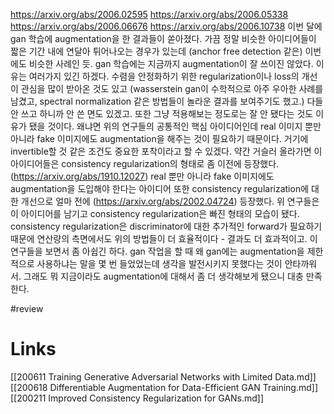 https://arxiv.org/abs/2006.02595
https://arxiv.org/abs/2006.05338
https://arxiv.org/abs/2006.06676
https://arxiv.org/abs/2006.10738
이번 달에 gan 학습에 augmentation을 한 결과들이 쏟아졌다. 가끔 정말 비슷한 아이디어들이 짧은 기간 내에 연달아 튀어나오는 경우가 있는데 (anchor free detection 같은) 이번에도 비슷한 사례인 듯.
gan 학습에는 지금까지 augmentation이 잘 쓰이진 않았다. 이유는 여러가지 있긴 하겠다. 수렴을 안정화하기 위한 regularization이나 loss의 개선이 관심을 많이 받아온 것도 있고 (wasserstein gan이 수학적으로 아주 우아한 사례를 남겼고, spectral normalization 같은 방법들이 놀라운 결과를 보여주기도 했고.) 다들 안 쓰고 하니까 안 쓴 면도 있겠고.
또한 그냥 적용해보는 정도로는 잘 안 됐다는 것도 이유가 됐을 것이다. 왜냐면 위의 연구들의 공통적인 핵심 아이디어인데 real 이미지 뿐만 아니라 fake 이미지에도 augmentation을 해주는 것이 필요하기 때문이다. 거기에 invertible할 것 같은 조건도 중요한 포착이라고 할 수 있겠다.
약간 거슬러 올라가면 이 아이디어들은 consistency regularization의 형태로 좀 이전에 등장했다. (https://arxiv.org/abs/1910.12027) real 뿐만 아니라 fake 이미지에도 augmentation을 도입해야 한다는 아이디어 또한 consistency regularization에 대한 개선으로 얼마 전에 (https://arxiv.org/abs/2002.04724) 등장했다. 위 연구들은 이 아이디어를 남기고 consistency regularization은 빠진 형태의 모습이 됐다. consistency regularization은 discriminator에 대한 추가적인 forward가 필요하기 때문에 연산량의 측면에서도 위의 방법들이 더 효율적이다 - 결과도 더 효과적이고.
이 연구들을 보면서 좀 아쉽긴 하다. gan 작업을 할 때 왜 gan에는 augmentation을 제한적으로 사용하냐는 말을 몇 번 들었었는데 생각을 발전시키지 못했다는 것이 안타까워서. 그래도 뭐 지금이라도 augmentation에 대해서 좀 더 생각해보게 됐으니 대충 만족한다.

#review

# Links

[[200611 Training Generative Adversarial Networks with Limited Data.md]]
[[200618 Differentiable Augmentation for Data-Efficient GAN Training.md]]
[[200211 Improved Consistency Regularization for GANs.md]]